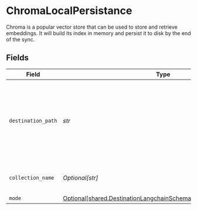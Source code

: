 # ChromaLocalPersistance

Chroma is a popular vector store that can be used to store and retrieve embeddings. It will build its index in memory and persist it to disk by the end of the sync.


## Fields

| Field                                                                                                                                        | Type                                                                                                                                         | Required                                                                                                                                     | Description                                                                                                                                  | Example                                                                                                                                      |
| -------------------------------------------------------------------------------------------------------------------------------------------- | -------------------------------------------------------------------------------------------------------------------------------------------- | -------------------------------------------------------------------------------------------------------------------------------------------- | -------------------------------------------------------------------------------------------------------------------------------------------- | -------------------------------------------------------------------------------------------------------------------------------------------- |
| `destination_path`                                                                                                                           | *str*                                                                                                                                        | :heavy_check_mark:                                                                                                                           | Path to the directory where chroma files will be written. The files will be placed inside that local mount.                                  | /local/my_chroma_db                                                                                                                          |
| `collection_name`                                                                                                                            | *Optional[str]*                                                                                                                              | :heavy_minus_sign:                                                                                                                           | Name of the collection to use.                                                                                                               |                                                                                                                                              |
| `mode`                                                                                                                                       | [Optional[shared.DestinationLangchainSchemasIndexingIndexing3Mode]](../../models/shared/destinationlangchainschemasindexingindexing3mode.md) | :heavy_minus_sign:                                                                                                                           | N/A                                                                                                                                          |                                                                                                                                              |